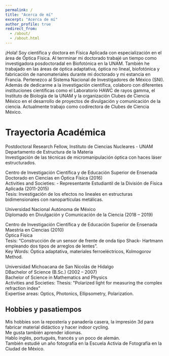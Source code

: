 ```yaml
---
permalink: /
title: "Acerca de mí"
excerpt: "Acerca de mí"
author_profile: true
redirect_from: 
  - /about/
  - /about.html
---
```


¡Hola! Soy científica y doctora en Física Aplicada con especialización en el área de Óptica Física. Al terrminar mi doctorado trabajé un tiempo como investigadora posdoctoradal en Biofotónica en la UNAM. También he trabajado en las áreas de óptica adaptativa, óptica no lineal, biofotónica y fabricación de nanomateriales durante mi doctorado y mi estancia en Francia. Pertenezco al Sistema Nacional de Investigadores de México (SNI). Además de dedicarme a la investigación científica, colaboro con diferentes instituciones científicas como el Laboratorio HAWC de rayos gamma, el Instituto de Biología de la UNAM y la organización Clubes de Ciencia México en el desarrollo de proyectos de divulgación y comunicación de la ciencia. Actualmente trabajo como codirectora de Clubes de Ciencia México. 


Trayectoria Académica
======
Postdoctoral Research Fellow, Instituto de Ciencias Nucleares - UNAM <br>
Departamento de Estructura de la Materia<br>
Investigación de las técnicas de micromanipulación óptica con haces láser estructurados.<br>


Centro de Investigación Científica y de Educación Superior de Ensenada<br>
Doctorado en Ciencias en Óptica Física (2016)<br>
Activities and Societies: - Representante Estudiantil de la División de Física Aplicada (2011-2015) <br>
Tesis: Investigación de los efectos no lineales en estructuras bidimensionales con nanopartículas metálicas.<br>

Universidad Nacional Autónoma de México<br>
Diplomado en Divulgación y Comunicación de la Ciencia (2018 – 2019)<br>


Centro de Investigación Científica y de Educación Superior de Ensenada<br>
Maestría en Ciencias (2010)<br>
Óptica Física<br>
Tesis: “Construcción de un sensor de frente de onda tipo Shack- Hartmann empleando dos tipos de arreglos de lentes”. <br>
Key Words: Óptica adaptativa, materiales ferroeléctricos, Kolmogorov Method.<br>


Universidad Michoacana de San Nicolás de Hidalgo<br>
DBachelor of Science (B.Sc.) (2002 – 2007)<br>
Bachelor of Science in Mathematics and Physics<br>
Activities and Societies: Thesis: "Polarized light for measuring the complex refraction index"<br>
Expertise areas: Optics, Photonics, Ellipsometry, Polarization.<br>


Hobbies y pasatiempos
------
Mis hobbies son la repostería y panadería casera, la impresión 3d para fabricar material didáctico y hacer indoor cycling. <br>
Me gusta también aprender idiomas. <br>
Hablo inglés, portugués, francés y un poco de alemán. <br>
También estudié un año fotografía en la Escuela Activia de Fotografía en la Ciudad de México. <br>



